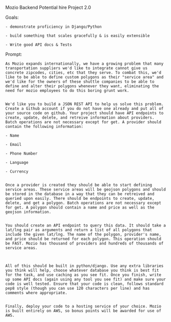 Mozio Backend Potential hire Project 2.0


Goals:

    - demonstrate proficiency in Django/Python

    - build something that scales gracefully & is easily extensible

    - Write good API docs & Tests


Prompt:

	As Mozio expands internationally, we have a growing problem that many transportation suppliers we'd like to integrate cannot give us concrete zipcodes, cities, etc that they serve. To combat this, we'd like to be able to define custom polygons as their "service area" and we'd like for the owners of these shuttle companies to be able to define and alter their polygons whenever they want, eliminating the need for mozio employees to do this boring grunt work.


    We'd like you to build a JSON REST API to help us solve this problem. Create a Github account if you do not have one already and put all of your source code on github. Your project should have API endpoints to create, update, delete, and retreive information about providers. Batch operations are not necessary except for get. A provider should contain the following information:

    - Name

    - Email

    - Phone Number

    - Language

    - Currency


    Once a provider is created they should be able to start defining service areas. These service areas will be geojson polygons and should be stored in the database in a way that they can be retreived and queried upon easily. There should be endpoints to create, update, delete, and get a polygon. Batch operations are not necessary except for get. A polygon should contain a name and price as well as the geojson information.


    You should create an API endpoint to query this data. It should take a lat/lng pair as arguments and return a list of all polygons that include the given lat/lng. The name of the polygon, provider's name, and price should be returned for each polygon. This operation should be FAST. Mozio has thousand of providers and hundreds of thousands of service areas.

    

    All of this should be built in python/django. Use any extra libraries you think will help, choose whatever database you think is best fit for the task, and use caching as you see fit. Once you finish, write up some API docs (again using any tool you see fit) and make sure your code is well tested. Ensure that your code is clean, follows standard pep8 style (though you can use 120 characters per line) and has comments where appropriate.


    Finally, deploy your code to a hosting service of your choice. Mozio is built entirely on AWS, so bonus points will be awarded for use of AWS.